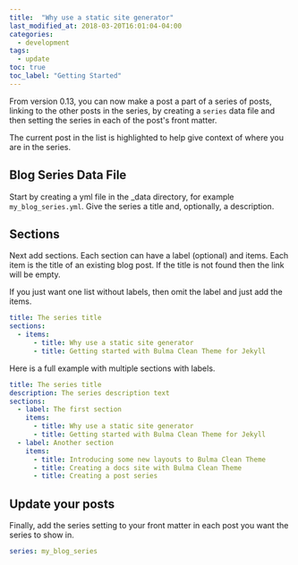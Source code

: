 ```yaml
---
title:  "Why use a static site generator"
last_modified_at: 2018-03-20T16:01:04-04:00
categories: 
  - development
tags:
  - update
toc: true
toc_label: "Getting Started"
---
```


From version 0.13, you can now make a post a part of a series of posts, linking to the other posts in the series, by creating a `series` data file and then setting the series in each of the post's front matter.  

The current post in the list is highlighted to help give context of where you are in the series. 

## Blog Series Data File

Start by creating a yml file in the _data directory, for example `my_blog_series.yml`. Give the series a title and, optionally, a description. 

## Sections

Next add sections. Each section can have a label (optional) and items. Each item is the title of an existing blog post. If the title is not found then the link will be empty.

If you just want one list without labels, then omit the label and just add the items. 

```yaml
title: The series title
sections:
  - items:
      - title: Why use a static site generator
      - title: Getting started with Bulma Clean Theme for Jekyll
```

Here is a full example with multiple sections with labels.

```yaml
title: The series title
description: The series description text
sections:
  - label: The first section
    items:
      - title: Why use a static site generator
      - title: Getting started with Bulma Clean Theme for Jekyll
  - label: Another section
    items:
      - title: Introducing some new layouts to Bulma Clean Theme
      - title: Creating a docs site with Bulma Clean Theme
      - title: Creating a post series
```

## Update your posts

Finally, add the series setting to your front matter in each post you want the series to show in. 

```yaml
series: my_blog_series
```
